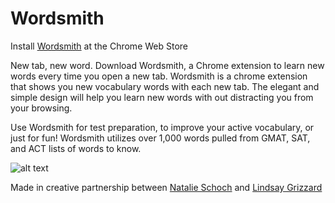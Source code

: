 # Wordsmith

Install [Wordsmith](https://chrome.google.com/webstore/detail/gnpnpeephndoppbobdbpigepfdklacbp/publish-accepted?authuser=0&hl=en) at the Chrome Web Store

New tab, new word. Download Wordsmith, a Chrome extension to learn new words every time you open a new tab.
Wordsmith is a chrome extension that shows you new vocabulary words with each new tab. The elegant and simple design will help you learn new words with out distracting you from your browsing.

Use Wordsmith for test preparation, to improve your active vocabulary, or just for fun! Wordsmith utilizes over 1,000 words pulled from GMAT, SAT, and ACT lists of words to know.

![alt text](https://github.com/nataliefschoch/wordsmith/blob/master/images/screen1.jpg "Screenshot of Wordmith new tab")

Made in creative partnership between [Natalie Schoch](https://github.com/nataliefschoch) and [Lindsay Grizzard](https://github.com/lindsaygrizzard)
